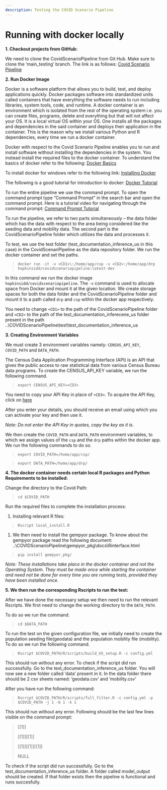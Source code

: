 ```yaml
---
description: Testing the COVID Scenario Pipeline
---
```


# Running with docker locally

**1. Checkout projects from GitHub:**

We need to clone the CovidScenarioPipeline from Git Hub. Make sure to clone the ‘main\_testing’ branch. The link is as follows: [Co](https://github.com/HopkinsIDD/COVIDScenarioPipeline)[vid Scenario Pipeline](https://github.com/HopkinsIDD/COVIDScenarioPipeline)

**2. Run Docker Image**

Docker is a software platform that allows you to build, test, and deploy applications quickly. Docker packages software into standardized units called containers that have everything the software needs to run including libraries, system tools, code, and runtime. A docker container is an environment which is isolated from the rest of the operating system i.e. you can create files, programs, delete and everything but that will not affect your OS. It is a local virtual OS within your OS. One installs all the packages and dependencies in the said container and deploys their application in the container. This is the reason why we install various Python and R dependencies, every time we run a docker container.

Docker with respect to the Covid Scenario Pipeline enables you to run and install software without installing the dependencies in the system. You instead install the required files to the docker container. To understand the basics of docker refer to the following: [Docker Basics](https://www.docker.com/)

To install docker for windows refer to the following link: [Installing Docker](https://docs.docker.com/desktop/windows/install/)

The following is a good tutorial for introduction to docker: [Docker Tutorial](https://www.youtube.com/watch?v=gFjxB0Jn8Wo\&list=PL6gx4Cwl9DGBkvpSIgwchk0glHLz7CQ-7)

To run the entire pipeline we use the command prompt. To open the command prompt type “Command Prompt" in the search bar and open the command prompt. Here is a tutorial video for navigating through the command prompt: [Command Prompt Tutorial](https://www.youtube.com/watch?v=A3nwRCV-bTU)

To run the pipeline, we refer to two parts simultaneously – the data folder which has the data with respect to the area being considered like the seeding data and mobility data. The second part is the CovidScenarioPipeline folder which utilizes the data and processes it.

To test, we use the test folder (test\_documentation\_inference\_us in this case) in the CovidScenariPipeline as the data repository folder. We run the docker container and set the paths.

> `docker run -it -v <CD1>\:/home/app/csp -v <CD2>:/home/app/drp hopkinsidd/covidscenariopipeline:latest-dev`

In this command we run the docker image `hopkinsidd/covidscenariopipeline`. The `-v` command is used to allocate space from Docker and mount it at the given location. We create storage spaces for both the data folder and the CovidScenarioPipeline folder and mount it to a path called `drp` and `csp` within the docker app respectively.

You need to change `<CD1>` to the path of the CovidScenarioPipeline folder and `<CD2>` to the path of the test\_documentation\_inferecene\_us folder present in the path ..\COVIDScenarioPipeline\test\test\_documentation\_inference\_us

**3. Creating Environment Variables**

We must create 3 environment variables namely: `CENSUS_API_KEY`, `COVID_PATH` and `DATA_PATH`.

The Census Data Application Programming Interface (API) is an API that gives the public access to raw statistical data from various Census Bureau data programs. To create the CENSUS\_API\_KEY variable, we run the following command.

> `export CENSUS_API_KEY=<CD3>`

You need to copy your API Key in place of `<CD3>`. To acquire the API Key, click on [here](https://api.census.gov/data/key\_signup.html)

After you enter your details, you should receive an email using which you can activate your key and then use it.

_Note: Do not enter the API Key in quotes, copy the key as it is._

We then create the `COVID_PATH` and `DATA_PATH` environment variables, to which we assign values of the `csp` and the `drp` paths within the docker app. We run the following commands to do so.

> `export COVID_PATH=/home/app/csp/`

> `export DATA_PATH=/home/app/drp/`

**4. The docker container needs certain local R packages and Python Requirements to be installed:**

Change the directory to the Covid Path:

> `cd $COVID_PATH`

Run the required files to complete the installation process:

1. Installing relevant R files:

> `Rscript local_install.R`

1. We then need to install the gempyor package. To know about the gempyor package read the following document: ..\COVIDScenarioPipeline\gempyor\_pkg\docs\Rinterface.html

> `pip install gempyor_pkg/`

_Note: These installations take place in the docker container and not the Operating System. They must be made once while starting the container and need not be done for every time you are running tests, provided they have been installed once._

**5. We then run the corresponding Rscripts to run the test:**

After we have done the necessary setup we then need to run the relevant Rscripts. We first need to change the working directory to the `DATA_PATH`.

To do so we run the command.

> `cd $DATA_PATH`

To run the test on the given configuration file, we initially need to create the population seeding file(geodata) and the population mobility file (mobility). To do so we run the following command.

> `Rscript $COVID_PATH/R/scripts/build_US_setup.R -c config.yml`

This should run without any error. To check if the script did run successfully. Go to the test\_documentation\_inference\_us folder. You will now see a new folder called ‘data’ present in it. In the data folder there should be 2 csv sheets named: ‘geodata.csv’ and ‘mobility.csv’

After you have run the following command:

> `Rscript $COVID_PATH/R/scripts/full_filter.R -c config.yml -p $COVID_PATH -j 1 -b 1 -k 1`

This should run without any error. Following should be the last few lines visible on the command prompt:

> \[\[1]]
>
> \[\[1]]\[\[1]]
>
> \[\[1]]\[\[1]]\[\[1]]
>
> NULL

To check if the script did run successfully. Go to the test\_documentation\_inference\_us folder. A folder called model\_output should be created. If that folder exists then the pipeline is functional and runs succesfully.
